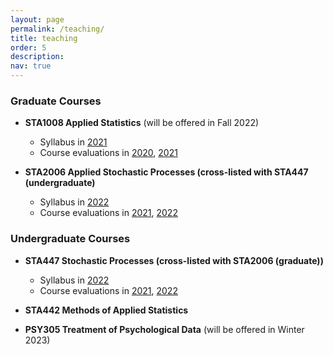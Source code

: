 ```yaml
---
layout: page
permalink: /teaching/
title: teaching
order: 5
description: 
nav: true
---
```


### Graduate Courses

- **STA1008 Applied Statistics** (will be offered in Fall 2022)
    * Syllabus in [2021](https://github.com/junjypark/junjypark.github.io/blob/master/assets/pdf/STA1008_Syallbus_Fall2021.pdf)
    * Course evaluations in [2020](https://course-evals.utoronto.ca/blue/rvg-eng.aspx?lang=eng&rid=97c69a7d-dc43-4087-abc1-72a9da88f157&uid=b6f9c81df059f1874593c496bbff91e7&regl=en-US&redi=1&SelectedIDforPrint=7df4a73f52a6477977bf0ad2e0fa47074d07660d3983dbf51fd097e1cba55a18bb72aa748fc51e3dcc3e0f3b26ec4469&ReportType=2&IsReportLandscape=False), [2021](https://course-evals.utoronto.ca/blue/rvg-eng.aspx?lang=eng&rid=3f3092d4-18f3-4420-80cb-b23bd65a720a&uid=b6f9c81df059f1874593c496bbff91e7&regl=en-US&redi=1&SelectedIDforPrint=ce7dbd0140ecef2afdf7b90c64e9157bf8530d7afcf0e08fd92f19fcbf7001df3635e52edaae063cce2e6e840d1a0173&ReportType=2&IsReportLandscape=False)

- **STA2006 Applied Stochastic Processes (cross-listed with STA447 (undergraduate)**
    * Syllabus in [2022](https://github.com/junjypark/junjypark.github.io/blob/master/assets/pdf/STA4472006_Syallbus_Winter2022.pdf)
    * Course evaluations in [2021](https://course-evals.utoronto.ca/blue/rvg-eng.aspx?lang=eng&rid=1111a5c3-45be-43ec-844d-5cd6e2b232b3&uid=b6f9c81df059f1874593c496bbff91e7&regl=en-US&redi=1&SelectedIDforPrint=53094c99cbfa537da2f94f3b05dc749f242beb87be0d41c336a16a06ecbff19d8f3c976f3406ceb52856693840f4ef87&ReportType=2&IsReportLandscape=False), [2022](https://course-evals.utoronto.ca/blue/rvg-eng.aspx?lang=eng&rid=5232c402-37ad-45cf-9836-dc7e326475f7&uid=b6f9c81df059f1874593c496bbff91e7&regl=en-US&redi=1&SelectedIDforPrint=806b9a3bf53096e3a510e8f5871f7e475c74ef2b5ecaba4c0844deacf206d0ac02f06e67a1af0f152fdf33fec79f4628&ReportType=2&IsReportLandscape=False)

### Undergraduate Courses

- **STA447 Stochastic Processes (cross-listed with STA2006 (graduate))**
    * Syllabus in [2022](https://github.com/junjypark/junjypark.github.io/blob/master/assets/pdf/STA4472006_Syallbus_Winter2022.pdf)
    * Course evaluations in [2021](https://course-evals.utoronto.ca/blue/rvg-eng.aspx?lang=eng&redi=1&SelectedIDforPrint=2cead4cfb3c144c048f96794d067cd57317421f560316d3fb002a0090abd8a4f7fc5f26f4c30a1913e49b2f470ec5ce7&ReportType=2&UID=b6f9c81df059f1874593c496bbff91e7&regl=en-us&IsReportLandscape=False), [2022](https://course-evals.utoronto.ca/blue/rvg-eng.aspx?lang=eng&redi=1&SelectedIDforPrint=fc8fe112bfac021be8cf4b676f62234bd8b7e51ea28eb861308ddf18c994cd81c3a8a303e0ddbd4b2fbec946687c825b&ReportType=2&UID=b6f9c81df059f1874593c496bbff91e7&regl=en-US&IsReportLandscape=False)

- **STA442 Methods of Applied Statistics** 

- **PSY305 Treatment of Psychological Data** (will be offered in Winter 2023)
